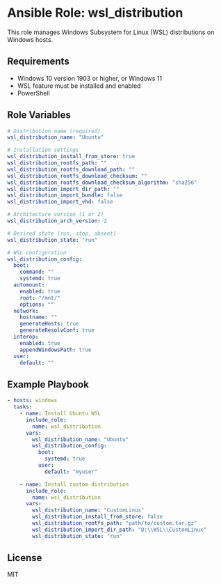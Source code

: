 # Ansible Role: wsl_distribution

This role manages Windows Subsystem for Linux (WSL) distributions on Windows hosts.

## Requirements

- Windows 10 version 1903 or higher, or Windows 11
- WSL feature must be installed and enabled
- PowerShell

## Role Variables

```yaml
# Distribution name (required)
wsl_distribution_name: "Ubuntu"

# Installation settings
wsl_distribution_install_from_store: true
wsl_distribution_rootfs_path: ""
wsl_distribution_rootfs_download_path: ""
wsl_distribution_rootfs_download_checksum: ""
wsl_distribution_rootfs_download_checksum_algorithm: "sha256"
wsl_distribution_import_dir_path: ""
wsl_distribution_import_bundle: false
wsl_distribution_import_vhd: false

# Architecture version (1 or 2)
wsl_distribution_arch_version: 2

# Desired state (run, stop, absent)
wsl_distribution_state: "run"

# WSL configuration
wsl_distribution_config:
  boot:
    command: ""
    systemd: true
  automount:
    enabled: true
    root: "/mnt/"
    options: ""
  network:
    hostname: ""
    generateHosts: true
    generateResolvConf: true
  interop:
    enabled: true
    appendWindowsPath: true
  user:
    default: ""
```

## Example Playbook

```yaml
- hosts: windows
  tasks:
    - name: Install Ubuntu WSL
      include_role:
        name: wsl_distribution
      vars:
        wsl_distribution_name: "Ubuntu"
        wsl_distribution_config:
          boot:
            systemd: true
          user:
            default: "myuser"

    - name: Install custom distribution
      include_role:
        name: wsl_distribution
      vars:
        wsl_distribution_name: "CustomLinux"
        wsl_distribution_install_from_store: false
        wsl_distribution_rootfs_path: "path/to/custom.tar.gz"
        wsl_distribution_import_dir_path: "D:\\WSL\\CustomLinux"
        wsl_distribution_state: "run"
```

## License

MIT